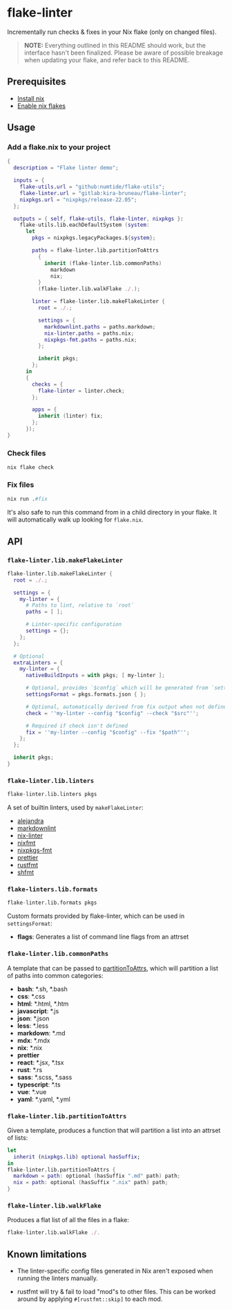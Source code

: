 # flake-linter

Incrementally run checks & fixes in your Nix flake (only on changed
files).

> **NOTE:** Everything outlined in this README should work, but the
> interface hasn't been finalized. Please be aware of possible
> breakage when updating your flake, and refer back to this README.

## Prerequisites

- [Install nix](https://nixos.org/download.html)
- [Enable nix flakes](https://nixos.wiki/wiki/Flakes#Enable_flakes)

## Usage

### Add a flake.nix to your project

```nix
{
  description = "Flake linter demo";

  inputs = {
    flake-utils.url = "github:numtide/flake-utils";
    flake-linter.url = "gitlab:kira-bruneau/flake-linter";
    nixpkgs.url = "nixpkgs/release-22.05";
  };

  outputs = { self, flake-utils, flake-linter, nixpkgs }:
    flake-utils.lib.eachDefaultSystem (system:
      let
        pkgs = nixpkgs.legacyPackages.${system};

        paths = flake-linter.lib.partitionToAttrs
          {
            inherit (flake-linter.lib.commonPaths)
              markdown
              nix;
          }
          (flake-linter.lib.walkFlake ./.);

        linter = flake-linter.lib.makeFlakeLinter {
          root = ./.;

          settings = {
            markdownlint.paths = paths.markdown;
            nix-linter.paths = paths.nix;
            nixpkgs-fmt.paths = paths.nix;
          };

          inherit pkgs;
        };
      in
      {
        checks = {
          flake-linter = linter.check;
        };

        apps = {
          inherit (linter) fix;
        };
      });
}
```

### Check files

```shell
nix flake check
```

### Fix files

```nix
nix run .#fix
```

It's also safe to run this command from in a child directory in your
flake. It will automatically walk up looking for `flake.nix`.

## API

### `flake-linter.lib.makeFlakeLinter`

```nix
flake-linter.lib.makeFlakeLinter {
  root = ./.;

  settings = {
    my-linter = {
      # Paths to lint, relative to `root`
      paths = [ ];

      # Linter-specific configuration
      settings = {};
    };
  };

  # Optional
  extraLinters = {
    my-linter = {
      nativeBuildInputs = with pkgs; [ my-linter ];

      # Optional, provides `$config` which will be generated from `settings`
      settingsFormat = pkgs.formats.json { };

      # Optional, automatically derived from fix output when not defined
      check = ''my-linter --config "$config" --check "$src"'';

      # Required if check isn't defined
      fix = ''my-linter --config "$config" --fix "$path"'';
    };
  };

  inherit pkgs;
}
```

### `flake-linter.lib.linters`

```nix
flake-linter.lib.linters pkgs
```

A set of builtin linters, used by `makeFlakeLinter`:

- [alejandra](https://github.com/kamadorueda/alejandra)
- [markdownlint](https://github.com/igorshubovych/markdownlint-cli)
- [nix-linter](https://github.com/Synthetica9/nix-linter)
- [nixfmt](https://github.com/serokell/nixfmt)
- [nixpkgs-fmt](https://github.com/nix-community/nixpkgs-fmt)
- [prettier](https://github.com/prettier/prettier)
- [rustfmt](https://github.com/rust-lang/rustfmt)
- [shfmt](https://github.com/mvdan/sh)

### `flake-linters.lib.formats`

```nix
flake-linter.lib.formats pkgs
```

Custom formats provided by flake-linter, which can be used in
`settingsFormat`:

- **flags**: Generates a list of command line flags from an attrset

### `flake-linter.lib.commonPaths`

A template that can be passed to
[partitionToAttrs](#partitionToAttrs), which will partition a list of
paths into common categories:

- **bash**: \*.sh, \*.bash
- **css**: \*.css
- **html**: \*.html, \*.htm
- **javascript**: \*.js
- **json**: \*.json
- **less**: \*.less
- **markdown**: \*.md
- **mdx**: \*.mdx
- **nix**: \*.nix
- **prettier**
- **react**: \*.jsx, \*.tsx
- **rust**: \*.rs
- **sass**: \*.scss, \*.sass
- **typescript**: \*.ts
- **vue**: \*.vue
- **yaml**: \*.yaml, \*.yml

### `flake-linter.lib.partitionToAttrs`

Given a template, produces a function that will partition a list into
an attrset of lists:

```nix
let
  inherit (nixpkgs.lib) optional hasSuffix;
in
flake-linter.lib.partitionToAttrs {
  markdown = path: optional (hasSuffix ".md" path) path;
  nix = path: optional (hasSuffix ".nix" path) path;
}
```

### `flake-linter.lib.walkFlake`

Produces a flat list of all the files in a flake:

```nix
flake-linter.lib.walkFlake ./.
```

## Known limitations

- The linter-specific config files generated in Nix aren't exposed
  when running the linters manually.

- rustfmt will try & fail to load "mod"s to other files. This can be
  worked around by applying `#[rustfmt::skip]` to each mod.
